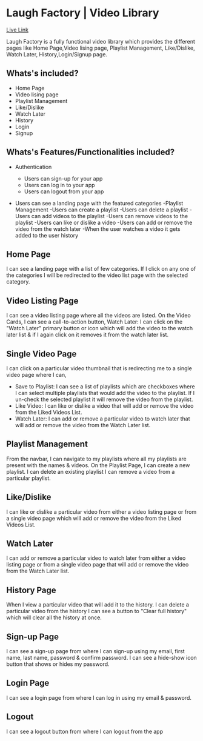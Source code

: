 # Laugh Factory | Video Library

[Live Link](https://laugh-factory.netlify.app/)

Laugh Factory is a fully functional video library which provides the different pages like Home Page,Video lising page, Playlist Management, Like/Dislike, Watch Later, History,Login/Signup page.

## Whats's included?

- Home Page
- Video lising page
- Playlist Management
- Like/Dislike
- Watch Later
- History
- Login
- Signup

## Whats's Features/Functionalities included?

- Authentication

  - Users can sign-up for your app
  - Users can log in to your app
  - Users can logout from your app

- Users can see a landing page with the featured categories
  -Playlist Management
  -Users can create a playlist
  -Users can delete a playlist
  -Users can add videos to the playlist
  -Users can remove videos to the playlist
  -Users can like or dislike a video
  -Users can add or remove the video from the watch later
  -When the user watches a video it gets added to the user history

## Home Page

I can see a landing page with a list of few categories.
If I click on any one of the categories I will be redirected to the video list page with the selected category.

## Video Listing Page

I can see a video listing page where all the videos are listed.
On the Video Cards, I can see a call-to-action button,
Watch Later: I can click on the "Watch Later" primary button or icon which will add the video to the watch later list & if I again click on it removes it from the watch later list.

## Single Video Page

I can click on a particular video thumbnail that is redirecting me to a single video page where I can,

- Save to Playlist: I can see a list of playlists which are checkboxes where I can select multiple playlists that would add the video to the playlist. If I un-check the selected playlist it will remove the video from the playlist.
- Like Video: I can like or dislike a video that will add or remove the video from the Liked Videos List.
- Watch Later: I can add or remove a particular video to watch later that will add or remove the video from the Watch Later list.

## Playlist Management

From the navbar, I can navigate to my playlists where all my playlists are present with the names & videos.
On the Playlist Page,
I can create a new playlist.
I can delete an existing playlist
I can remove a video from a particular playlist.

## Like/Dislike

I can like or dislike a particular video from either a video listing page or from a single video page which will add or remove the video from the Liked Videos List.

## Watch Later

I can add or remove a particular video to watch later from either a video listing page or from a single video page that will add or remove the video from the Watch Later list.

## History Page

When I view a particular video that will add it to the history.
I can delete a particular video from the history
I can see a button to "Clear full history" which will clear all the history at once.

## Sign-up Page

I can see a sign-up page from where I can sign-up using my email, first name, last name, password & confirm password.
I can see a hide-show icon button that shows or hides my password.

## Login Page

I can see a login page from where I can log in using my email & password.

## Logout

I can see a logout button from where I can logout from the app
